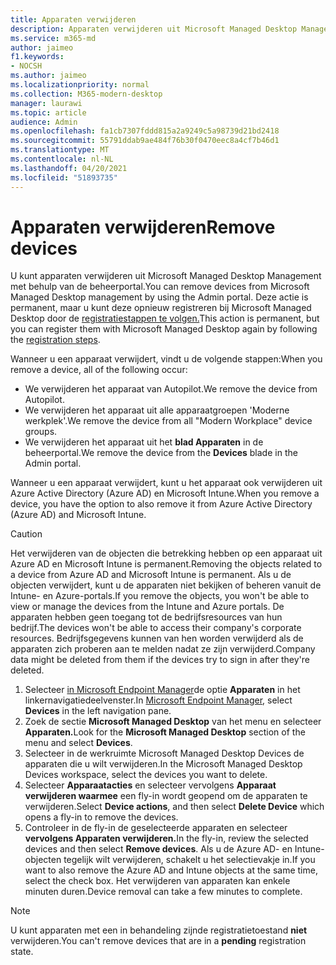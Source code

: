 ```yaml
---
title: Apparaten verwijderen
description: Apparaten verwijderen uit Microsoft Managed Desktop Management
ms.service: m365-md
author: jaimeo
f1.keywords:
- NOCSH
ms.author: jaimeo
ms.localizationpriority: normal
ms.collection: M365-modern-desktop
manager: laurawi
ms.topic: article
audience: Admin
ms.openlocfilehash: fa1cb7307fddd815a2a9249c5a98739d21bd2418
ms.sourcegitcommit: 55791ddab9ae484f76b30f0470eec8a4cf7b46d1
ms.translationtype: MT
ms.contentlocale: nl-NL
ms.lasthandoff: 04/20/2021
ms.locfileid: "51893735"
---
```

# <a name="remove-devices"></a><span data-ttu-id="d9b61-103">Apparaten verwijderen</span><span class="sxs-lookup"><span data-stu-id="d9b61-103">Remove devices</span></span>

<span data-ttu-id="d9b61-104">U kunt apparaten verwijderen uit Microsoft Managed Desktop Management met behulp van de beheerportal.</span><span class="sxs-lookup"><span data-stu-id="d9b61-104">You can remove devices from Microsoft Managed Desktop management by using the Admin portal.</span></span> <span data-ttu-id="d9b61-105">Deze actie is permanent, maar u kunt deze opnieuw registreren bij Microsoft Managed Desktop door de [registratiestappen te volgen.](../get-started/register-devices-self.md)</span><span class="sxs-lookup"><span data-stu-id="d9b61-105">This action is permanent, but you can register them with Microsoft Managed Desktop again by following the [registration steps](../get-started/register-devices-self.md).</span></span>

<span data-ttu-id="d9b61-106">Wanneer u een apparaat verwijdert, vindt u de volgende stappen:</span><span class="sxs-lookup"><span data-stu-id="d9b61-106">When you remove a device, all of the following occur:</span></span>

- <span data-ttu-id="d9b61-107">We verwijderen het apparaat van Autopilot.</span><span class="sxs-lookup"><span data-stu-id="d9b61-107">We remove the device from Autopilot.</span></span>
- <span data-ttu-id="d9b61-108">We verwijderen het apparaat uit alle apparaatgroepen 'Moderne werkplek'.</span><span class="sxs-lookup"><span data-stu-id="d9b61-108">We remove the device from  all "Modern Workplace" device groups.</span></span>
- <span data-ttu-id="d9b61-109">We verwijderen het apparaat uit het **blad Apparaten** in de beheerportal.</span><span class="sxs-lookup"><span data-stu-id="d9b61-109">We remove the device from the **Devices** blade in the Admin portal.</span></span>

<span data-ttu-id="d9b61-110">Wanneer u een apparaat verwijdert, kunt u het apparaat ook verwijderen uit Azure Active Directory (Azure AD) en Microsoft Intune.</span><span class="sxs-lookup"><span data-stu-id="d9b61-110">When you remove a device, you have the option to also remove it from Azure Active Directory (Azure AD) and Microsoft Intune.</span></span>
 
> [!CAUTION]
> <span data-ttu-id="d9b61-111">Het verwijderen van de objecten die betrekking hebben op een apparaat uit Azure AD en Microsoft Intune is permanent.</span><span class="sxs-lookup"><span data-stu-id="d9b61-111">Removing the objects related to a device from Azure AD and Microsoft Intune is permanent.</span></span> <span data-ttu-id="d9b61-112">Als u de objecten verwijdert, kunt u de apparaten niet bekijken of beheren vanuit de Intune- en Azure-portals.</span><span class="sxs-lookup"><span data-stu-id="d9b61-112">If you remove the objects, you won't be able to view or manage the devices from the Intune and Azure portals.</span></span> <span data-ttu-id="d9b61-113">De apparaten hebben geen toegang tot de bedrijfsresources van hun bedrijf.</span><span class="sxs-lookup"><span data-stu-id="d9b61-113">The devices won't be able to access their company's corporate resources.</span></span> <span data-ttu-id="d9b61-114">Bedrijfsgegevens kunnen van hen worden verwijderd als de apparaten zich proberen aan te melden nadat ze zijn verwijderd.</span><span class="sxs-lookup"><span data-stu-id="d9b61-114">Company data might be deleted from them if the devices try to sign in after they're deleted.</span></span>

1. <span data-ttu-id="d9b61-115">Selecteer [in Microsoft Endpoint Manager](https://endpoint.microsoft.com/)de optie **Apparaten** in het linkernavigatiedeelvenster.</span><span class="sxs-lookup"><span data-stu-id="d9b61-115">In [Microsoft Endpoint Manager](https://endpoint.microsoft.com/), select **Devices** in the left navigation pane.</span></span>
2. <span data-ttu-id="d9b61-116">Zoek de sectie **Microsoft Managed Desktop** van het menu en selecteer **Apparaten.**</span><span class="sxs-lookup"><span data-stu-id="d9b61-116">Look for the **Microsoft Managed Desktop** section of the menu and select **Devices**.</span></span>
3. <span data-ttu-id="d9b61-117">Selecteer in de werkruimte Microsoft Managed Desktop Devices de apparaten die u wilt verwijderen.</span><span class="sxs-lookup"><span data-stu-id="d9b61-117">In the Microsoft Managed Desktop Devices workspace, select the devices you want to delete.</span></span>
4. <span data-ttu-id="d9b61-118">Selecteer **Apparaatacties** en selecteer vervolgens **Apparaat verwijderen waarmee** een fly-in wordt geopend om de apparaten te verwijderen.</span><span class="sxs-lookup"><span data-stu-id="d9b61-118">Select **Device actions**, and then select **Delete Device** which opens a fly-in to remove the devices.</span></span>
5. <span data-ttu-id="d9b61-119">Controleer in de fly-in de geselecteerde apparaten en selecteer **vervolgens Apparaten verwijderen.**</span><span class="sxs-lookup"><span data-stu-id="d9b61-119">In the fly-in, review the selected devices and then select **Remove devices**.</span></span> <span data-ttu-id="d9b61-120">Als u de Azure AD- en Intune-objecten tegelijk wilt verwijderen, schakelt u het selectievakje in.</span><span class="sxs-lookup"><span data-stu-id="d9b61-120">If you want to also remove the Azure AD and Intune objects at the same time, select the check box.</span></span> <span data-ttu-id="d9b61-121">Het verwijderen van apparaten kan enkele minuten duren.</span><span class="sxs-lookup"><span data-stu-id="d9b61-121">Device removal can take a few minutes to complete.</span></span>

> [!NOTE]
> <span data-ttu-id="d9b61-122">U kunt apparaten met een in behandeling zijnde registratietoestand **niet** verwijderen.</span><span class="sxs-lookup"><span data-stu-id="d9b61-122">You can't remove devices that are in a **pending** registration state.</span></span>
